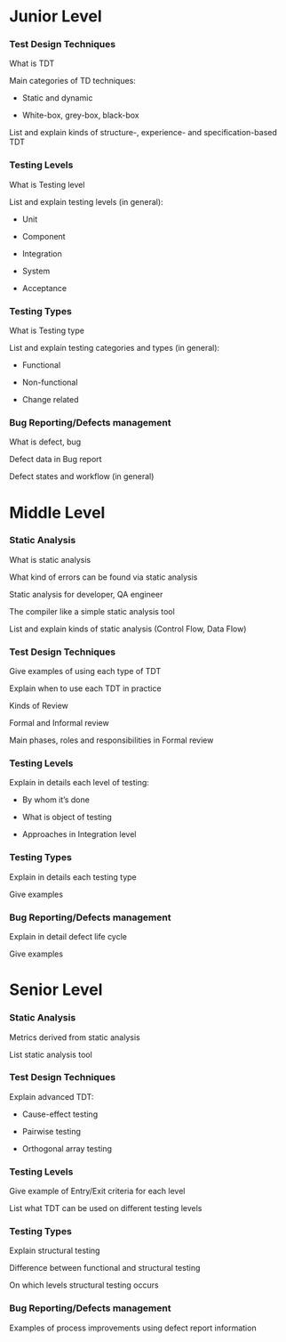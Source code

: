 # Junior Level
### Test Design Techniques
What is TDT

Main categories of TD techniques:
* Static and dynamic

* White-box, grey-box, black-box

List and explain kinds of structure-, experience- and specification-based TDT

### Testing Levels
What is Testing level

List and explain testing levels (in general):
* Unit

* Component

* Integration

* System

* Acceptance

### Testing Types 
What is Testing type

List and explain testing categories and types (in general):
* Functional

* Non-functional

* Change related

### Bug Reporting/Defects management
What is defect, bug

Defect data in Bug report

Defect states and workflow (in general)


# Middle Level
### Static Analysis
What is static analysis

What kind of errors can be found via static analysis

Static analysis for developer, QA engineer

The compiler like a simple static analysis tool

List and explain kinds of static analysis (Control Flow, Data Flow)

### Test Design Techniques
Give examples of using each type of TDT

Explain when to use each TDT in practice

Kinds of Review

Formal and Informal review

Main phases, roles and responsibilities in Formal review

### Testing Levels
Explain in details each level of testing:
* By whom it’s done

* What is object of testing

* Approaches in Integration level

### Testing Types 
Explain in details each testing type

Give examples

### Bug Reporting/Defects management
Explain in detail defect life cycle

Give examples


# Senior Level
### Static Analysis
Metrics derived from static analysis

List static analysis tool

### Test Design Techniques
Explain advanced TDT:
* Cause-effect testing

* Pairwise testing

* Orthogonal array testing

### Testing Levels
Give example of Entry/Exit criteria for each level

List what TDT can be used on different testing levels


### Testing Types 
Explain structural testing

Difference between functional and structural testing

On which levels structural testing occurs

### Bug Reporting/Defects management
Examples of process improvements using defect report information